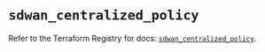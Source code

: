 # `sdwan_centralized_policy`

Refer to the Terraform Registry for docs: [`sdwan_centralized_policy`](https://registry.terraform.io/providers/ciscodevnet/sdwan/0.8.0/docs/resources/centralized_policy).

